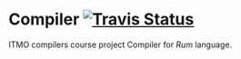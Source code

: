# Compiler [![Travis Status](https://travis-ci.org/vrom911/Compiler.svg?branch=master)](https://travis-ci.org/vrom911/Compiler)

ITMO compilers course project
Compiler for <i>Rum</i> language.